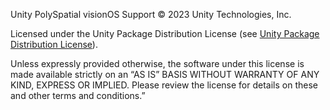 Unity PolySpatial visionOS Support © 2023 Unity Technologies, Inc.

Licensed under the Unity Package Distribution License (see [Unity Package Distribution License](https://unity3d.com/legal/licenses/Unity_Package_Distribution_License)).

Unless expressly provided otherwise, the software under this license is made available strictly on an “AS IS” BASIS WITHOUT WARRANTY OF ANY KIND, EXPRESS OR IMPLIED. Please review the license for details on these and other terms and conditions.”

